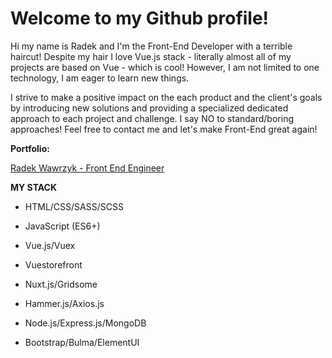 
# Welcome to my Github profile!

Hi my name is Radek and I'm the Front-End Developer with a terrible haircut! Despite my hair I love Vue.js stack - literally almost all of my projects are based on Vue - which is cool! However, I am not limited to one technology, I am eager to learn new things.

I strive to make a positive impact on the each product and the client's goals by introducing new solutions and providing a specialized dedicated approach to each project and challenge. I say NO to standard/boring approaches! Feel free to contact me and let's make Front-End great again!

**Portfolio:**


[Radek Wawrzyk - Front End Engineer](https://radek-new-portfolio.netlify.app/)




**MY STACK**


- HTML/CSS/SASS/SCSS
  
- JavaScript (ES6+)
  
- Vue.js/Vuex
  
- Vuestorefront
  
- Nuxt.js/Gridsome
  
- Hammer.js/Axios.js
  
- Node.js/Express.js/MongoDB
  
- Bootstrap/Bulma/ElementUI
